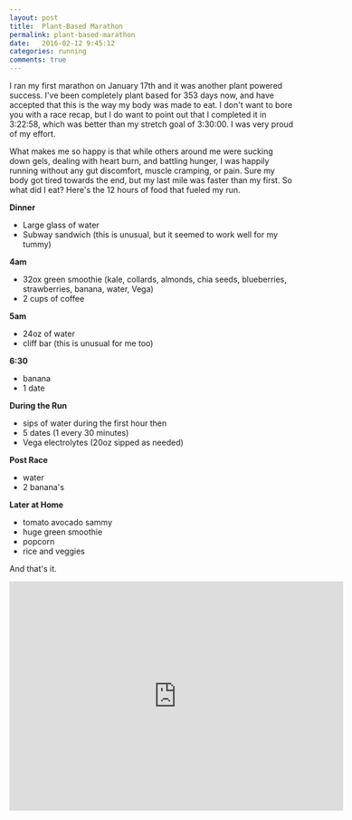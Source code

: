 ```yaml
---
layout: post
title:  Plant-Based Marathon
permalink: plant-based-marathon
date:   2016-02-12 9:45:12
categories: running
comments: true
---
```


I ran my first marathon on January 17th and it was another plant powered success.  I've been completely plant based for 353 days now, and have accepted that this is the way my body was made to eat.  I don't want to bore you with a race recap, but I do want to point out that I completed it in 3:22:58, which was better than my stretch goal of 3:30:00.  I was very proud of my effort.

What makes me so happy is that while others around me were sucking down gels, dealing with heart burn, and battling hunger, I was happily running without any gut discomfort, muscle cramping, or pain.  Sure my body got tired towards the end, but my last mile was faster than my first.  So what did I eat?  Here's the 12 hours of food that fueled my run.

**Dinner**

- Large glass of water
- Subway sandwich (this is unusual, but it seemed to work well for my tummy)

**4am**

- 32ox green smoothie (kale, collards, almonds, chia seeds, blueberries, strawberries, banana, water, Vega)
- 2 cups of coffee

**5am**

- 24oz of water
- cliff bar (this is unusual for me too)

**6:30**

- banana
- 1 date

**During the Run**

- sips of water during the first hour then
- 5 dates (1 every 30 minutes)
- Vega electrolytes (20oz sipped as needed)

**Post Race**

- water
- 2 banana's

**Later at Home**

- tomato avocado sammy
- huge green smoothie
- popcorn
- rice and veggies

And that's it.

<iframe height='405' width='590' frameborder='0' allowtransparency='true' scrolling='no' src='https://www.strava.com/activities/472619268/embed/d4fa229358c54f5f22df9fffe861c1091bec63e9'></iframe>
